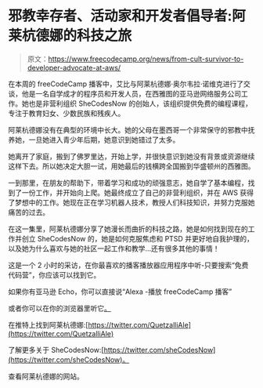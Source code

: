 # 邪教幸存者、活动家和开发者倡导者:阿莱杭德娜的科技之旅

> 原文：<https://www.freecodecamp.org/news/from-cult-survivor-to-developer-advocate-at-aws/>

在本周的 freeCodeCamp 播客中，艾比与阿莱杭德娜·奥尔韦拉·诺维克进行了交谈，他是一名自学成才的程序员和开发人员，在西雅图的亚马逊网络服务公司工作。她也是非营利组织 SheCodesNow 的创始人，该组织提供免费的编程课程，专注于教育妇女、少数民族和残疾人。

阿莱杭德娜没有在典型的环境中长大。她的父母在墨西哥一个非常保守的邪教中抚养她，一旦她进入青少年后期，她意识到她错过了太多。

她离开了家庭，搬到了佛罗里达，开始上学，并很快意识到她没有背景或资源继续这样下去。所以她决定大胆一试，用她最后的钱横跨全国搬到华盛顿州的西雅图。

一到那里，在朋友的帮助下，带着学习和成功的顽强意志，她自学了基本编程，找到了一份工作，并开始向上爬。她最终成立了自己的非营利组织，并在 AWS 获得了梦想中的工作。她现在正在学习机器人技术，教授人们科技知识，并努力克服她痛苦的过去。

在这一集里，阿莱杭德娜分享了她漫长而曲折的科技之路，她是如何找到现在的工作并创立 SheCodesNow 的，她是如何克服焦虑和 PTSD 并更好地自我护理的，以及她为什么喜欢与她的社区一起工作和教学...还有很多其他的事情！

这是一个 2 小时的采访，在你最喜欢的播客播放器应用程序中听-只要搜索“免费代码营”，你应该可以找到它。

如果你有亚马逊 Echo，你可以直接说“Alexa -播放 freeCodeCamp 播客”

或者你可以在你的浏览器里听它[。](http://podcast.freecodecamp.org/ep-66-from-a-childhood-without-technology-to-a-developer-advocate-at-aws)

在推特上找到阿莱杭德娜:[https://twitter.com/QuetzalliAle](https://twitter.com/QuetzalliAle)

了解更多关于 SheCodesNow:[https://twitter.com/sheCodesNow](https://twitter.com/sheCodesNow)。

查看阿莱杭德娜的网站。